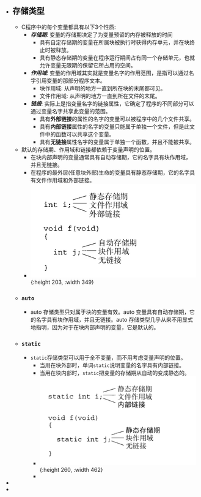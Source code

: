 - ## 存储类型
	- C程序中的每个变量都具有以下3个性质:
		- _**存储期**_: 变量的存储期决定了为变量预留的内存被释放的时间
			- 具有自定存储期的变量在所属块被执行时获得内存单元，并在块终止时被释放。
			- 具有静态存储期的变量在程序运行期间占有同一个存储单元，也就允许变量无限期的保留它所占用的空间。
		- _**作用域**_: 变量的作用域其实就是变量名字的作用范围，是指可以通过名字引用变量的那部分程序文本。
			- 块作用域: 从声明的地方一直到所在块的末尾都可见。
			- 文件作用域: 从声明的地方一直到所在文件的末尾。
		- _**链接**_: 实际上是指变量名字的链接属性，它确定了程序的不同部分可以通过变量名字共享此变量的范围。
			- 具有**外部链接**的属性的名字的变量可以被程序中的几个文件共享。
			- 具有**内部链接**属性的名字的变量只能属于单独一个文件，但是此文件中的函数可以共享这个变量。
			- 具有**无链接**属性名字的变量属于单独一个函数，并且不能被共享。
	- 默认的存储期、作用域和链接都依赖于变量声明的位置。
		- 在块内部声明的变量通常具有自动存储期，它的名字具有块作用域，并且无链接。
		- 在程序的最外层(任意块外部)生命的变量具有静态存储期，它的名字具有文件作用域和外部链接。
		- ![image.png](../assets/image_1663750600425_0.png){:height 203, :width 349}
	- ### `auto`
		- auto 存储类型只对属于块的变量有效。auto 变量具有自动存储期，它的名字具有块作用域，并且无链接。auto 存储类型几乎从来不用显式地指明，因为对于在块内部声明的变量，它是默认的。
	- ### `static`
		- `static`存储类型可以用于全不变量，而不用考虑变量声明的位置。
			- 当用在块外部时，单词`static`说明变量的名字具有内部链接。
			- 当用在块内部时，`static`把变量的存储期从自动的变成静态的。
			- ![image.png](../assets/image_1663753446086_0.png){:height 260, :width 462}
			-
-
-